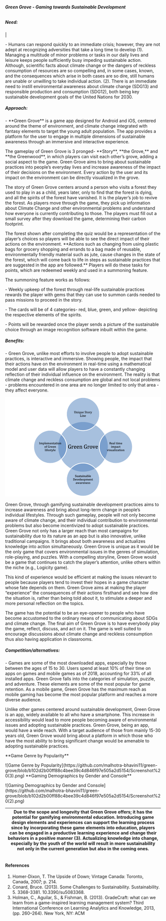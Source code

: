 ###### **Green Grove - Gaming towards Sustainable Development**

##### **Need:**
|<p>- Humans can respond quickly to an immediate crisis; however, they are not adept at recognizing adversities that take a long time to develop (1). Managing a multitude of minor problems or tasks in our daily lives and leisure keeps people sufficiently busy impeding sustainable action. Although, scientific facts about climate change or the dangers of reckless consumption of resources are so compelling and, in some cases, known, and the consequences which arise in both cases are so dire, still humans are unable or unwilling to take individual action. (2). There is an immediate need to instill environmental awareness about climate change (SDG13) and responsible production and consumption (SDG12), both being key sustainable development goals of the United Nations for 2030.  
  
##### **Approach:**
</p><p>-  **Green Grove** is a game app designed for Android and iOS, centered around the theme of environment, and climate change integrated with fantasy elements to target the young adult population. The app provides a platform for the user to engage in multiple dimensions of sustainable awareness through an immersive and interactive experience. </p><p>The gameplay of Green Grove is 3 pronged- **Story**, **the Grove,** and **the Greenwood**, in which players can visit each other’s grove, adding a social aspect to the game. Green Grove aims to bring about sustainable practices into people’s everyday lives and increase awareness of the impact of their decisions on the environment. Every action by the user and its impact on the environment can be directly visualized in the grove.</p><p>The story of Green Grove centers around a person who visits a forest they used to play in as a child, years later, only to find that the forest is dying, and all the spirits of the forest have vanished. It is the player’s job to revive the forest. As players move through the game, they pick up information about Climate Change and other environmental problems and understand how everyone is currently contributing to those. The players must fill out a small survey after they download the game, determining their carbon footprint.</p><p>The forest shown after completing the quiz would be a representation of the player’s choices so players will be able to see the direct impact of their actions on the environment. **Actions such as changing from using plastic bags for grocery shopping and errands to a bag made of reusable, environmentally friendly material such as jute, cause changes in the state of the forest, which will come back to life in steps as sustainable practices that are suggested in the app are followed.** Players will do these tasks for points, which are redeemed weekly and used in a summoning feature.</p><p>The summoning feature works as follows:</p><p>- Weekly upkeep of the forest through real-life sustainable practices rewards the player with gems that they can use to summon cards needed to pass missions to proceed in the story.</p><p>- The cards will be of 4 categories- red, blue, green, and yellow- depicting the respective elements of the spirits.</p><p>- Points will be rewarded once the player sends a picture of the sustainable choice through an image recognition software inbuilt within the game.</p>

##### **Benefits:**
<p>- Green Grove, unlike most efforts to involve people to adopt sustainable practices, is interactive and immersive. Showing people, the impact that their actions have on the environment in real-time using a mathematical model and user data will allow players to have a constantly changing reflection of their individual influence on the environment. The reality is that climate change and reckless consumption are global and not local problems - problems encountered in one area are no longer limited to only that area - they affect everyone.</p><p>
  
![alt text](https://github.com/malhotra-bhavini11/green-grove/blob/a34e83580903db93a39e8a07a5a72bb3666beff2/diagram_1.png)
  
  Green Grove, through gamifying sustainable development practices aims to increase awareness and bring about long-term change in people’s individual lifestyles. Through such gameplay, people will not only become aware of climate change, and their individual contribution to environmental problems but also become incentivized to adopt sustainable practices. Green Grove not only has a larger reach than most campaigns for sustainability due to its nature as an app but is also innovative, unlike traditional campaigns. It brings about both awareness and actualizes knowledge into action simultaneously. Green Grove is unique as it would be the only game that covers environmental issues in the genres of simulation, role-playing, and puzzles. With a compelling storyline, Green Grove would be a game that continues to catch the player’s attention, unlike others within the niche (e.g., Logicity game).</p><p>This kind of experience would be efficient at making the issues relevant to people because players tend to invest their hopes in a game character whose fate depends on them. Green Grove aims at making the player “experience” the consequences of their actions firsthand and see how dire the situation is, rather than being told about it, to stimulate a deeper and more personal reflection on the topics.</p><p>The game has the potential to be an eye-opener to people who have become accustomed to the ordinary means of communicating about SDGs and climate change. The final aim of Green Grove is to have everybody play the game, reflect, discuss, and act on it. The game is well suited to encourage discussions about climate change and reckless consumption thus also having application in classrooms.</p>
  
  ##### **Competition/alternatives:**
  
  <p>-  Games are some of the most downloaded apps, especially by those between the ages of 15 to 30. Users spend at least 10% of their time on apps on games and mobile games as of 2018, accounting for 33% of all installed apps. Green Grove falls into the categories of simulation, puzzle, and adventure. These elements are some of the most popular for game retention. As a mobile game, Green Grove has the maximum reach as mobile gaming has become the most popular platform and reaches a more diverse audience.</p><p>Unlike other games centered around sustainable development, Green Grove is an app, widely available to all who have a smartphone. This increase in accessibility would lead to more people becoming aware of environmental issues and adopting sustainable practices. Green Grove, being an app, would have a wide reach. With a target audience of those from mainly 15-30 years old, Green Grove would bring about a platform in which those who have the most ability to bring significant change would be amenable to adopting sustainable practices.</p>
  
  <p>**Game Genre by Popularity**</p><p>
  ![Game Genre by Popularity](https://github.com/malhotra-bhavini11/green-grove/blob/b102d2b00ff88c4bee39c4d846f97e505a2d5154/Screenshot%20(3).png)
**Gaming Demographics by Gender and Console**</p><p>
![Gaming Demographics by Gender and Console](https://github.com/malhotra-bhavini11/green-grove/blob/b102d2b00ff88c4bee39c4d846f97e505a2d5154/Screenshot%20(2).png)

  
  Due to the scope and longevity that Green Grove offers; it has the potential for gamifying environmental education. Introducing game design elements and experiences can support the learning process since by incorporating these game elements into education, players can be engaged in a productive learning experience and change their behaviors in a positive manner (3). Actualizing knowledge into change, especially by the youth of the world will result in more sustainability not only in the current generation but also in the coming ones.</p>|
| - |

#### **References**

1. Homer-Dixon, T. The Upside of Down; Vintage Canada: Toronto, Canada, 2007; p. 214.
1. Conard, Bruce. (2013). Some Challenges to Sustainability. Sustainability. 5. 3368-3381. 10.3390/su5083368. 
1. Holman, C., Aguilar, S., & Fishman, B. (2013). GradeCraft: what can we learn from a game-inspired learning management system? Third International Conference on Learning Analytics and Knowledge, 2013, (pp. 260–264). New York, NY: ACM





